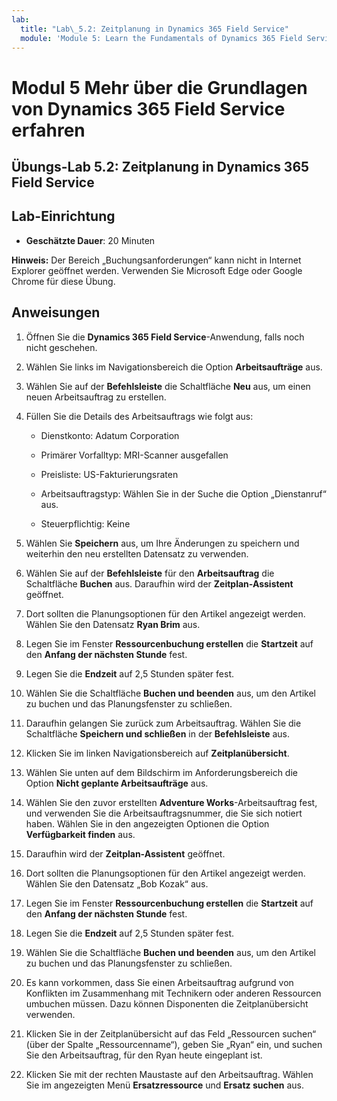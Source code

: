 ```yaml
---
lab:
  title: "Lab\_5.2: Zeitplanung in Dynamics 365 Field Service"
  module: 'Module 5: Learn the Fundamentals of Dynamics 365 Field Service'
---
```


<a name="module-5-learn-the-fundamentals-of-dynamics-365-field-service"></a>Modul 5 Mehr über die Grundlagen von Dynamics 365 Field Service erfahren
========================

## <a name="practice-lab-52---schedule-items-in-dynamics-365-field-service"></a>Übungs-Lab 5.2: Zeitplanung in Dynamics 365 Field Service

## <a name="lab-setup"></a>Lab-Einrichtung

  - **Geschätzte Dauer**: 20 Minuten

  **Hinweis:** Der Bereich „Buchungsanforderungen“ kann nicht in Internet Explorer geöffnet werden. Verwenden Sie Microsoft Edge oder Google Chrome für diese Übung.
  
## <a name="instructions"></a>Anweisungen

1. Öffnen Sie die **Dynamics 365 Field Service**-Anwendung, falls noch nicht geschehen.

2. Wählen Sie links im Navigationsbereich die Option **Arbeitsaufträge** aus.

3. Wählen Sie auf der **Befehlsleiste** die Schaltfläche **Neu** aus, um einen neuen Arbeitsauftrag zu erstellen.

4. Füllen Sie die Details des Arbeitsauftrags wie folgt aus:

    - Dienstkonto: Adatum Corporation

    - Primärer Vorfalltyp: MRI-Scanner ausgefallen

    - Preisliste: US-Fakturierungsraten

    - Arbeitsauftragstyp: Wählen Sie in der Suche die Option „Dienstanruf“ aus.

    - Steuerpflichtig: Keine

5. Wählen Sie **Speichern** aus, um Ihre Änderungen zu speichern und weiterhin den neu erstellten Datensatz zu verwenden.

6. Wählen Sie auf der **Befehlsleiste** für den **Arbeitsauftrag** die Schaltfläche **Buchen** aus. Daraufhin wird der **Zeitplan-Assistent** geöffnet.

7. Dort sollten die Planungsoptionen für den Artikel angezeigt werden. Wählen Sie den Datensatz **Ryan Brim** aus.

8. Legen Sie im Fenster **Ressourcenbuchung erstellen** die **Startzeit** auf den **Anfang der nächsten Stunde** fest.

9. Legen Sie die **Endzeit** auf 2,5 Stunden später fest.

10. Wählen Sie die Schaltfläche **Buchen und beenden** aus, um den Artikel zu buchen und das Planungsfenster zu schließen.

11. Daraufhin gelangen Sie zurück zum Arbeitsauftrag. Wählen Sie die Schaltfläche **Speichern und schließen** in der **Befehlsleiste** aus.

12. Klicken Sie im linken Navigationsbereich auf **Zeitplanübersicht**.

13. Wählen Sie unten auf dem Bildschirm im Anforderungsbereich die Option **Nicht geplante Arbeitsaufträge** aus.

14. Wählen Sie den zuvor erstellten **Adventure Works**-Arbeitsauftrag fest, und verwenden Sie die Arbeitsauftragsnummer, die Sie sich notiert haben. Wählen Sie in den angezeigten Optionen die Option **Verfügbarkeit finden** aus.

15. Daraufhin wird der **Zeitplan-Assistent** geöffnet.

16. Dort sollten die Planungsoptionen für den Artikel angezeigt werden. Wählen Sie den Datensatz „Bob Kozak“ aus.

17. Legen Sie im Fenster **Ressourcenbuchung erstellen** die **Startzeit** auf den **Anfang der nächsten Stunde** fest.

18. Legen Sie die **Endzeit** auf 2,5 Stunden später fest.

19. Wählen Sie die Schaltfläche **Buchen und beenden** aus, um den Artikel zu buchen und das Planungsfenster zu schließen.

20. Es kann vorkommen, dass Sie einen Arbeitsauftrag aufgrund von Konflikten im Zusammenhang mit Technikern oder anderen Ressourcen umbuchen müssen. Dazu können Disponenten die Zeitplanübersicht verwenden.

21. Klicken Sie in der Zeitplanübersicht auf das Feld „Ressourcen suchen“ (über der Spalte „Ressourcenname“), geben Sie „Ryan“ ein, und suchen Sie den Arbeitsauftrag, für den Ryan heute eingeplant ist.

22. Klicken Sie mit der rechten Maustaste auf den Arbeitsauftrag. Wählen Sie im angezeigten Menü **Ersatzressource** und **Ersatz suchen** aus.
